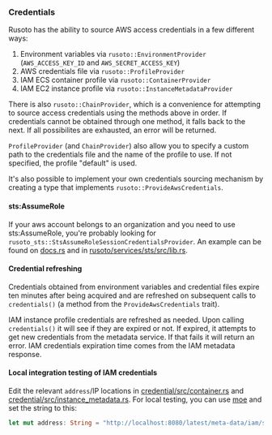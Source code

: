 ### Credentials

Rusoto has the ability to source AWS access credentials in a few different ways:

1. Environment variables via `rusoto::EnvironmentProvider` (`AWS_ACCESS_KEY_ID` and `AWS_SECRET_ACCESS_KEY`)
2. AWS credentials file via `rusoto::ProfileProvider`
3. IAM ECS container profile via `rusoto::ContainerProvider`
4. IAM EC2 instance profile via `rusoto::InstanceMetadataProvider`

There is also `rusoto::ChainProvider`, which is a convenience for attempting to source access credentials using the methods above in order.
If credentials cannot be obtained through one method, it falls back to the next.
If all possibilites are exhausted, an error will be returned.

`ProfileProvider` (and `ChainProvider`) also allow you to specify a custom path to the credentials file and the name of the profile to use.
If not specified, the profile "default" is used.

It's also possible to implement your own credentials sourcing mechanism by creating a type that implements `rusoto::ProvideAwsCredentials`.

#### sts:AssumeRole

If your aws account belongs to an organization and you need to use sts:AssumeRole, you're probably looking for `rusoto_sts::StsAssumeRoleSessionCredentialsProvider`. An example can be found on [docs.rs](https://docs.rs/rusoto_sts/) and in [rusoto/services/sts/src/lib.rs](rusoto/services/sts/src/lib.rs).

#### Credential refreshing

Credentials obtained from environment variables and credential files expire ten minutes after being acquired and are refreshed on subsequent calls to `credentials()` (a method from the `ProvideAwsCredentials` trait).

IAM instance profile credentials are refreshed as needed.
Upon calling `credentials()` it will see if they are expired or not.
If expired, it attempts to get new credentials from the metadata service.
If that fails it will return an error.
IAM credentials expiration time comes from the IAM metadata response.

#### Local integration testing of IAM credentials

Edit the relevant `address`/IP locations in [credential/src/container.rs](credential/src/container.rs) and [credential/src/instance_metadata.rs](credential/src/instance_metadata.rs).
For local testing, you can use [moe](https://github.com/matthewkmayer/moe) and set the string to this:

```rust
let mut address: String = "http://localhost:8080/latest/meta-data/iam/security-credentials".to_owned();
```
